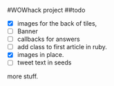 #WOWhack project
##todo
-[x] images for the back  of tiles,
-[ ] Banner
-[ ] callbacks for answers
-[ ] add class to first article in ruby.
-[x] images in place.
-[ ] tweet text in seeds

more stuff. 

